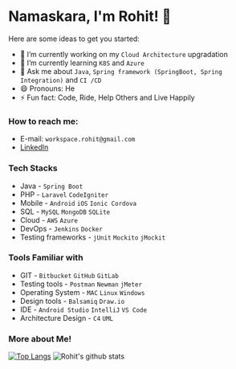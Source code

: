 # Namaskara, I'm Rohit! 🙏

Here are some ideas to get you started:

- 🔭 I’m currently working on my `Cloud Architecture` upgradation
- 🌱 I’m currently learning `K8S` and `Azure`
- 💬 Ask me about `Java`, `Spring framework (SpringBoot, Spring Integration)` and `CI /CD`
- 😄 Pronouns: He
- ⚡ Fun fact: Code, Ride, Help Others and Live Happily

### How to reach me: 
- E-mail: `workspace.rohit@gmail.com`
- [LinkedIn](https://www.linkedin.com/in/mlrohit/)


### Tech Stacks
- Java - `Spring Boot` 
- PHP - `Laravel` `CodeIgniter` 
- Mobile - `Android` `iOS` `Ionic Cordova` 
- SQL - `MySQL` `MongoDB` `SQLite`
- Cloud - `AWS` `Azure`
- DevOps - `Jenkins` `Docker`
- Testing frameworks - `jUnit` `Mockito` `jMockit`

### Tools Familiar with
- GIT - `Bitbucket` `GitHub` `GitLab`
- Testing tools - `Postman` `Newman` `jMeter`
- Operating System - `MAC` `Linux` `Windows`
- Design tools - `Balsamiq` `Draw.io`
- IDE - `Android Studio` `IntelliJ` `VS Code`
- Architecture Design - `C4` `UML`


### More about Me!
[![Top Langs](https://github-readme-stats.vercel.app/api/top-langs/?username=mlr28&theme=tokyonight&show_icons=true)](https://github.com/anuraghazra/github-readme-stats)  ![Rohit's github stats](https://github-readme-stats.vercel.app/api?username=mlr28&theme=tokyonight&show_icons=true)





